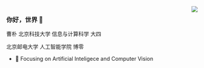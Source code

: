 <img align="right" src="https://github-readme-stats.vercel.app/api?theme=tokyonight&username=caopulan&show_icons=true" />

### 你好，世界 👋
曹朴 
北京科技大学 
信息与计算科学 大四

北京邮电大学 人工智能学院 博零
- :orange_book: Focusing on Artificial Inteligece and Computer Vision
